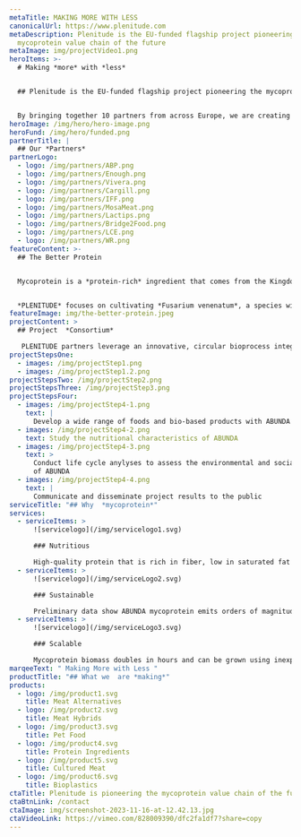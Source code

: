 ```yaml
---
metaTitle: MAKING MORE WITH LESS
canonicalUrl: https://www.plenitude.com
metaDescription: Plenitude is the EU-funded flagship project pioneering the
  mycoprotein value chain of the future
metaImage: img/projectVideo1.png
heroItems: >-
  # Making *more* with *less*


  ## Plenitude is the EU-funded flagship project pioneering the mycoprotein value chain of the future


  By bringing together 10 partners from across Europe, we are creating ultra-sustainable foods and bio-based products using an innovative, minimal-waste fermentation process
heroImage: /img/hero/hero-image.png
heroFund: /img/hero/funded.png
partnerTitle: |
  ## Our *Partners*
partnerLogo:
  - logo: /img/partners/ABP.png
  - logo: /img/partners/Enough.png
  - logo: /img/partners/Vivera.png
  - logo: /img/partners/Cargill.png
  - logo: /img/partners/IFF.png
  - logo: /img/partners/MosaMeat.png
  - logo: /img/partners/Lactips.png
  - logo: /img/partners/Bridge2Food.png
  - logo: /img/partners/LCE.png
  - logo: /img/partners/WR.png
featureContent: >-
  ## The Better Protein


  Mycoprotein is a *protein-rich* ingredient that comes from the Kingdom of Fungi—a hidden world of *microorganisms* with millions of species covering every surface of the planet. While some grow to form the fruiting bodies we know as mushrooms, others have different superpowers.


  *PLENITUDE* focuses on cultivating *Fusarium venenatum*, a species with impressive nutritional, flavor, and texture profiles that can easily be used in place of animal proteins to support more *sustainable* and *healthier* diets.
featureImage: img/the-better-protein.jpeg
projectContent: >
  ## Project  *Consortium*

   PLENITUDE partners leverage an innovative, circular bioprocess integrating the production of biofuel and mycoprotein. The result is ABUNDA, an ingredient used to produce high quality foods and bio-based products that set new standards for both sustainability and scalability.-
projectStepsOne:
  - images: /img/projectStep1.png
  - images: /img/projectStep1.2.png
projectStepsTwo: /img/projectStep2.png
projectStepsThree: /img/projectStep3.png
projectStepsFour:
  - images: /img/projectStep4-1.png
    text: |
      Develop a wide range of foods and bio-based products with ABUNDA
  - images: /img/projectStep4-2.png
    text: Study the nutritional characteristics of ABUNDA
  - images: /img/projectStep4-3.png
    text: >
      Conduct life cycle anylyses to assess the environmental and social impact
      of ABUNDA
  - images: /img/projectStep4-4.png
    text: |
      Communicate and disseminate project results to the public
serviceTitle: "## Why  *mycoprotein*"
services:
  - serviceItems: >
      ![servicelogo](/img/servicelogo1.svg)

      ### Nutritious

      High-quality protein that is rich in fiber, low in saturated fat and salt, and contains no cholesterol. It is also a good source of vitamins and minerals, including iron, calcium, and vitamin B12.
  - serviceItems: >
      ![servicelogo](/img/serviceLogo2.svg)

      ### Sustainable

      Preliminary data show ABUNDA mycoprotein emits orders of magnitude lower levels of greenhouse gas emissions and uses significantly less land and water than is needed to produce animal proteins.
  - serviceItems: >
      ![servicelogo](/img/serviceLogo3.svg)

      ### Scalable

      Mycoprotein biomass doubles in hours and can be grown using inexpensive inputs and widely available infrastructure. At scale, one cow’s worth of protein can be produced in just minutes.
marqeeText: " Making More with Less "
productTitle: "## What we  are *making*"
products:
  - logo: /img/product1.svg
    title: Meat Alternatives
  - logo: /img/product2.svg
    title: Meat Hybrids
  - logo: /img/product3.svg
    title: Pet Food
  - logo: /img/product4.svg
    title: Protein Ingredients
  - logo: /img/product5.svg
    title: Cultured Meat
  - logo: /img/product6.svg
    title: Bioplastics
ctaTitle: Plenitude is pioneering the mycoprotein value chain of the future
ctaBtnLink: /contact
ctaImage: img/screenshot-2023-11-16-at-12.42.13.jpg
ctaVideoLink: https://vimeo.com/828009390/dfc2fa1df7?share=copy
---
```

